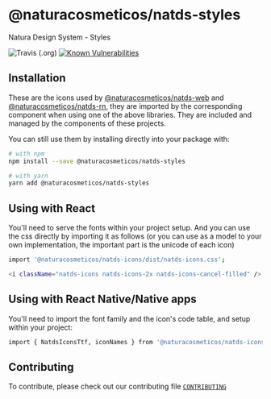 # @naturacosmeticos/natds-styles

Natura Design System - Styles

![Travis (.org)](https://img.shields.io/travis/natura-cosmeticos/natds.svg)
[![Known Vulnerabilities](https://snyk.io/test/github/natura-cosmeticos/natds/badge.svg?targetFile=package.json)](https://snyk.io/test/github/natura-cosmeticos/natds/packages/styles?targetFile=package.json)

## Installation

These are the icons used by [@naturacosmeticos/natds-web](https://github.com/natura-cosmeticos/natds-js/tree/master/packages/web) and [@naturacosmeticos/natds-rn](https://github.com/natura-cosmeticos/natds-js/tree/master/packages/mobile), they are imported by the corresponding component when using one of the above libraries.
They are included and managed by the components of these projects.


You can still use them by installing directly into your package with:

```sh
# with npm
npm install --save @naturacosmeticos/natds-styles

# with yarn
yarn add @naturacosmeticos/natds-styles
```

## Using with React
You'll need to serve the fonts within your project setup.
And you can use the css directly by importing it as follows (or you can use as a model to your own implementation, the important part is the unicode of each icon)

```sh
import '@naturacosmeticos/natds-icons/dist/natds-icons.css';

<i className="natds-icons natds-icons-2x natds-icons-cancel-filled" />
```

## Using with React Native/Native apps
You'll need to import the font family and the icon's code table, and setup within your project:

```sh
import { NatdsIconsTtf, iconNames } from '@naturacosmeticos/natds-icons/dist/natds-icons.css';
```

## Contributing

To contribute, please check out our contributing file [`CONTRIBUTING`](./CONTRIBUTING.md)

